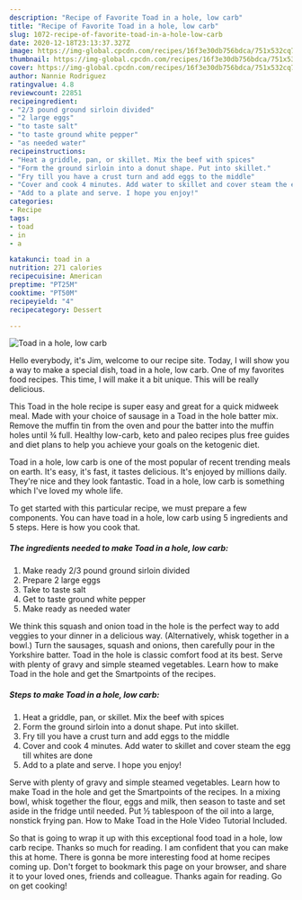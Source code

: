 ```yaml
---
description: "Recipe of Favorite Toad in a hole, low carb"
title: "Recipe of Favorite Toad in a hole, low carb"
slug: 1072-recipe-of-favorite-toad-in-a-hole-low-carb
date: 2020-12-18T23:13:37.327Z
image: https://img-global.cpcdn.com/recipes/16f3e30db756bdca/751x532cq70/toad-in-a-hole-low-carb-recipe-main-photo.jpg
thumbnail: https://img-global.cpcdn.com/recipes/16f3e30db756bdca/751x532cq70/toad-in-a-hole-low-carb-recipe-main-photo.jpg
cover: https://img-global.cpcdn.com/recipes/16f3e30db756bdca/751x532cq70/toad-in-a-hole-low-carb-recipe-main-photo.jpg
author: Nannie Rodriguez
ratingvalue: 4.8
reviewcount: 22851
recipeingredient:
- "2/3 pound ground sirloin divided"
- "2 large eggs"
- "to taste salt"
- "to taste ground white pepper"
- "as needed water"
recipeinstructions:
- "Heat a griddle, pan, or skillet. Mix the beef with spices"
- "Form the ground sirloin into a donut shape. Put into skillet."
- "Fry till you have a crust turn and add eggs to the middle"
- "Cover and cook 4 minutes. Add water to skillet and cover steam the egg till whites are done"
- "Add to a plate and serve. I hope you enjoy!"
categories:
- Recipe
tags:
- toad
- in
- a

katakunci: toad in a 
nutrition: 271 calories
recipecuisine: American
preptime: "PT25M"
cooktime: "PT50M"
recipeyield: "4"
recipecategory: Dessert

---
```



![Toad in a hole, low carb](https://img-global.cpcdn.com/recipes/16f3e30db756bdca/751x532cq70/toad-in-a-hole-low-carb-recipe-main-photo.jpg)

Hello everybody, it's Jim, welcome to our recipe site. Today, I will show you a way to make a special dish, toad in a hole, low carb. One of my favorites food recipes. This time, I will make it a bit unique. This will be really delicious.

This Toad in the hole recipe is super easy and great for a quick midweek meal. Made with your choice of sausage in a Toad in the hole batter mix. Remove the muffin tin from the oven and pour the batter into the muffin holes until ¾ full. Healthy low-carb, keto and paleo recipes plus free guides and diet plans to help you achieve your goals on the ketogenic diet.

Toad in a hole, low carb is one of the most popular of recent trending meals on earth. It's easy, it's fast, it tastes delicious. It's enjoyed by millions daily. They're nice and they look fantastic. Toad in a hole, low carb is something which I've loved my whole life.


To get started with this particular recipe, we must prepare a few components. You can have toad in a hole, low carb using 5 ingredients and 5 steps. Here is how you cook that.

<!--inarticleads1-->

##### The ingredients needed to make Toad in a hole, low carb:

1. Make ready 2/3 pound ground sirloin divided
1. Prepare 2 large eggs
1. Take to taste salt
1. Get to taste ground white pepper
1. Make ready as needed water


We think this squash and onion toad in the hole is the perfect way to add veggies to your dinner in a delicious way. (Alternatively, whisk together in a bowl.) Turn the sausages, squash and onions, then carefully pour in the Yorkshire batter. Toad in the hole is classic comfort food at its best. Serve with plenty of gravy and simple steamed vegetables. Learn how to make Toad in the hole and get the Smartpoints of the recipes. 

<!--inarticleads2-->

##### Steps to make Toad in a hole, low carb:

1. Heat a griddle, pan, or skillet. Mix the beef with spices
1. Form the ground sirloin into a donut shape. Put into skillet.
1. Fry till you have a crust turn and add eggs to the middle
1. Cover and cook 4 minutes. Add water to skillet and cover steam the egg till whites are done
1. Add to a plate and serve. I hope you enjoy!


Serve with plenty of gravy and simple steamed vegetables. Learn how to make Toad in the hole and get the Smartpoints of the recipes. In a mixing bowl, whisk together the flour, eggs and milk, then season to taste and set aside in the fridge until needed. Put ½ tablespoon of the oil into a large, nonstick frying pan. How to Make Toad in the Hole Video Tutorial Included. 

So that is going to wrap it up with this exceptional food toad in a hole, low carb recipe. Thanks so much for reading. I am confident that you can make this at home. There is gonna be more interesting food at home recipes coming up. Don't forget to bookmark this page on your browser, and share it to your loved ones, friends and colleague. Thanks again for reading. Go on get cooking!
